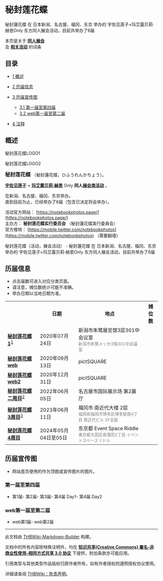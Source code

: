 # 秘封莲花蝶

<!-- source html: G:\repos\THBWiki-Markdown-Builder\THBWikiMarkdown\Temp\main\1\1f\ns0%3A%E7%A7%98%E5%B0%81%E8%8E%B2%E8%8A%B1%E8%9D%B6.html -->

秘封蓮花蝶 在 日本新潟、名古屋、福冈、东京 举办的 宇佐见莲子×玛艾露贝莉·赫恩Only 东方同人展会活动，目前共举办了6届

本页是关于 **[同人展会](./同人展会.md#展会类活动)**   
及 **[相关活动](./相关活动.md)** 的词条

## 目录

- [1 概述](#概述)
- [2 历届信息](#历届信息)
- [3 历届宣传图](#历届宣传图)

  - [3.1 第一届至第四届](#第一届至第四届)
  - [3.2 web第一届至第二届](#web第一届至第二届)



- [4 注释](#注释)





## 概述



[](./文件-秘封莲花蝶LOGO.png.md)

秘封莲花蝶LOGO1


[](./文件-秘封莲花蝶LOGO2.jpg.md)
秘封莲花蝶LOGO2




  
<big> **秘封莲花蝶** </big>（秘封蓮花蝶，ひふうれんかちょう）。  
  
  
  
  
 **[宇佐见莲子](./宇佐见莲子.md)** × **[玛艾露贝莉·赫恩](./玛艾露贝莉·赫恩.md)** Only **同人[展会类活动](./展会类活动.md#展会类活动)** 。  
  
在新潟、名古屋、福冈、东京举办。  
直到目前为止，已经举办了6届（包含已决定将会举办）。  
  
  
  
  
活动官方网站： [https://notebookphotos.page/](https://notebookphotos.page/)   
主办方： **秘封莲花蝶实行委员会** （秘封蓮花蝶実行委員会）  
官方推特： [https://mobile.twitter.com/notebookphotos](https://mobile.twitter.com/notebookphotos) （需要翻墙）  
  
秘封莲花蝶（活动，展会活动） - 秘封蓮花蝶 在 日本新潟、名古屋、福冈、东京 举办的 宇佐见莲子×玛艾露贝莉·赫恩Only 东方同人展会活动，目前共举办了6届

## 历届信息
- 点击届数可进入对应分类页面。
- 请注意，摊位数统计可能不准确。
- 举办日期以当地日期为准。


<table>
<tbody><tr><th> </th><th>日期</th><th>地点</th><th>摊位数</th></tr>
<tr><td id="1"><b><a href="/展会作品列表?e=%E7%A7%98%E5%B0%81%E8%8E%B2%E8%8A%B1%E8%9D%B6%231">秘封莲花蝶 1</a></b><sup id="cite_ref-1" class="reference"><a href="#cite_note-1">1</a></sup></td><td id="ev-1">2020年07月24日</td><td>新潟市朱鹭展览馆3层301中会议室<br><small><span style="color:grey;">新潟市朱鷺メッセ3階301中会議室</span></small></td><td></td></tr><tr><td id="web"><b><a href="/展会作品列表?e=%E7%A7%98%E5%B0%81%E8%8E%B2%E8%8A%B1%E8%9D%B6%23web">秘封莲花蝶 web</a></b></td><td id="ev-2">2020年09月13日</td><td>pictSQUARE<br><small><span style="color:grey;"></span></small></td><td></td></tr><tr><td id="web2"><b><a href="/展会作品列表?e=%E7%A7%98%E5%B0%81%E8%8E%B2%E8%8A%B1%E8%9D%B6%23web2">秘封莲花蝶 web2</a></b></td><td id="ev-3">2020年12月31日</td><td>pictSQUARE<br><small><span style="color:grey;"></span></small></td><td></td></tr>
<tr><td id="2"><b><a href="/展会作品列表?e=%E7%A7%98%E5%B0%81%E8%8E%B2%E8%8A%B1%E8%9D%B6%232">秘封莲花蝶 二周目</a></b><sup id="cite_ref-2" class="reference"><a href="#cite_note-2">2</a></sup></td><td id="ev-4">2022年06月05日</td><td>名古屋市国际展示场 第2展厅<br><small><span style="color:grey;"></span></small></td><td></td></tr>
<tr><td id="3"><b><a href="/展会作品列表?e=%E7%A7%98%E5%B0%81%E8%8E%B2%E8%8A%B1%E8%9D%B6%233">秘封莲花蝶 3周目</a></b><sup id="cite_ref-3" class="reference"><a href="#cite_note-3">3</a></sup></td><td id="ev-5">2023年06月11日</td><td>福冈市 南近代大楼 2层<br><small><span style="color:grey;">福岡県福岡市博多区博多駅南4丁目 南近代ビル 2F全面</span></small></td><td></td></tr>
<tr><td id="4"><b><a href="/展会作品列表?e=%E7%A7%98%E5%B0%81%E8%8E%B2%E8%8A%B1%E8%9D%B6%234">秘封莲花蝶 4周目</a></b></td><td id="ev-6">2024年05月04日至05日</td><td>东京都 Event Space Riddle<br><small><span style="color:grey;">東京都大田区南蒲田2丁目 イベントスペースリドル</span></small></td><td></td></tr>
</tbody></table>



## 历届宣传图
- 网站首页使用的作为顶图或宣传图片的图片。


### 第一届至第四届
- [](./文件-秘封莲花蝶1插画.jpg.md)第1届- [](./文件-秘封莲花蝶2插画.jpg.md)第2届- [](./文件-秘封莲花蝶3周目插画.jpg.md)第3届- [](./文件-秘封莲花蝶4周目插画1.jpg.md)第4届 Day1- [](./文件-秘封莲花蝶4周目插画2.jpg.md)第4届 Day2


### web第一届至第二届
- [](./文件-秘封莲花蝶2届插画.jpg.md)web第1届- [](./文件-秘封莲花蝶3插画.jpg.md)web第2届


[^cite_note-1]: 原定于2020年5月17日举办，后延期至7月24日，在[新潟幻想入展](./新潟幻想入展.md)内举办。

  
  






---

此文档由 [THBWiki-Markdown-Builder](https://github.com/Delsin-Yu/THBWiki-Markdown-Builder) 构建。

文档中的所有内容除特殊注明外，均在 [**知识共享(Creative Commons) 署名-非商业性使用-相同方式共享 3.0 协议**](https://creativecommons.org/licenses/by-sa/3.0/deed.zh-hans) 下提供，附加条款亦可能应用。

引用类型与其他类型作品版权归原作者所有，如有作者授权则遵照授权协议使用。

详细请查阅 [THBWiki：免责声明](https://thbwiki.cc/THBWiki:%E5%85%8D%E8%B4%A3%E5%A3%B0%E6%98%8E)。

